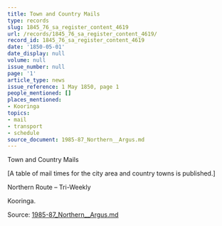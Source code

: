 ```yaml
---
title: Town and Country Mails
type: records
slug: 1845_76_sa_register_content_4619
url: /records/1845_76_sa_register_content_4619/
record_id: 1845_76_sa_register_content_4619
date: '1850-05-01'
date_display: null
volume: null
issue_number: null
page: '1'
article_type: news
issue_reference: 1 May 1850, page 1
people_mentioned: []
places_mentioned:
- Kooringa
topics:
- mail
- transport
- schedule
source_document: 1985-87_Northern__Argus.md
---
```


Town and Country Mails

[A table of mail times for the city area and country towns is published.]

Northern Route – Tri-Weekly

Kooringa.

Source: [1985-87_Northern__Argus.md](/downloads/markdown/1985-87_Northern__Argus.md)
